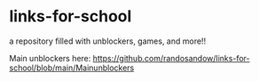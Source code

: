 # links-for-school
a repository filled with unblockers, games, and more!! 

Main unblockers here: https://github.com/randosandow/links-for-school/blob/main/Mainunblockers
